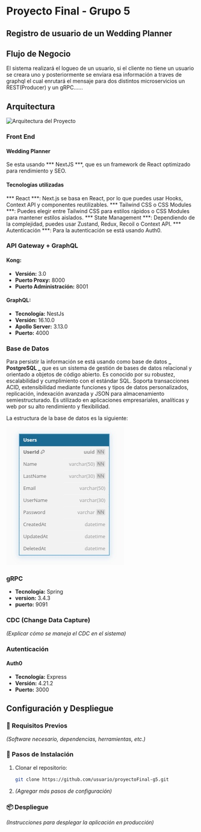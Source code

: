 # Proyecto Final - Grupo 5

## Registro de usuario de un Wedding Planner

## Flujo de Negocio

El sistema realizará el logueo de un usuario, si el cliente no tiene un usuario se creara uno y posteriormente se enviara esa información a traves de graphql el cual enrutará el mensaje para dos distintos microservicios un REST(Producer) y un gRPC......

## Arquitectura

![Arquitectura del Proyecto](https://github.com/user-attachments/assets/ad73429a-9253-4bf1-97c6-e0d44a55afc1)

### Front End

#### Wedding Planner

Se esta usando *** NextJS ***, que es un framework de React optimizado para rendimiento y SEO.

#### Tecnologías utilizadas

*** React ***: Next.js se basa en React, por lo que puedes usar Hooks, Context API y componentes reutilizables.
*** Tailwind CSS o CSS Modules ***: Puedes elegir entre Tailwind CSS para estilos rápidos o CSS Modules para mantener estilos aislados.
*** State Management ***: Dependiendo de la complejidad, puedes usar Zustand, Redux, Recoil o Context API.
*** Autenticación ***: Para la autenticación se está usando Auth0.

### API Gateway + GraphQL

#### Kong:

- **Versión:** 3.0
- **Puerto Proxy:** 8000
- **Puerto Administración:** 8001

#### GraphQL:

- **Tecnología:** NestJs
- **Versión:** 16.10.0
- **Apollo Server:** 3.13.0
- **Puerto:** 4000

### Base de Datos

Para persistir la información se está usando como base de datos **_ PostgreSQL _** que es un sistema de gestión de bases de datos relacional y orientado a objetos de código abierto. Es conocido por su robustez, escalabilidad y cumplimiento con el estándar SQL. Soporta transacciones ACID, extensibilidad mediante funciones y tipos de datos personalizados, replicación, indexación avanzada y JSON para almacenamiento semiestructurado. Es utilizado en aplicaciones empresariales, analíticas y web por su alto rendimiento y flexibilidad.

La estructura de la base de datos es la siguiente:

![Consumer Kafka](./images/EstructureBdd.jpeg)

### gRPC

- **Tecnología:** Spring
- **version:** 3.4.3
- **puerto:** 9091

### CDC (Change Data Capture)

_(Explicar cómo se maneja el CDC en el sistema)_

### Autenticación

#### Auth0

- **Tecnología:** Express
- **Versión:** 4.21.2
- **Puerto:** 3000

## Configuración y Despliegue

### 📌 Requisitos Previos

_(Software necesario, dependencias, herramientas, etc.)_

### 🚀 Pasos de Instalación

1. Clonar el repositorio:
   ```bash
   git clone https://github.com/usuario/proyectoFinal-g5.git
   ```
2. _(Agregar más pasos de configuración)_

### 📦 Despliegue

_(Instrucciones para desplegar la aplicación en producción)_
